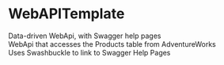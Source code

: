 # WebAPITemplate
Data-driven WebApi, with Swagger help pages <br />
WebApi that accesses the Products table from AdventureWorks <br />
Uses Swashbuckle to link to Swagger Help Pages <br />
